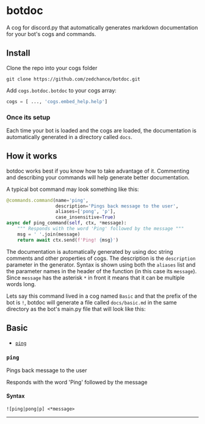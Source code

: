 # botdoc

A cog for discord.py that automatically generates markdown documentation for your bot's cogs and commands.

## Install

Clone the repo into your cogs folder

```
git clone https://github.com/zedchance/botdoc.git
```

Add `cogs.botdoc.botdoc` to your cogs array:
```py
cogs = [ ..., 'cogs.embed_help.help']
```

### Once its setup

Each time your bot is loaded and the cogs are loaded, the documentation is automatically generated in a directory called `docs`.

## How it works

botdoc works best if you know how to take advantage of it. Commenting and describing your commands will help generate
better documentation. 

A typical bot command may look something like this:

```py
@commands.command(name='ping',
                  description='Pings back message to the user',
                  aliases=['pong', 'p'],
                  case_insensitive=True)
async def ping_command(self, ctx, *message):
    """ Responds with the word 'Ping' followed by the message """
    msg = ' '.join(message)
    return await ctx.send(f'Ping! {msg}')
```

The documentation is automatically generated by using doc string comments and other properties of cogs. The description
is the `description` parameter in the generator. Syntax is shown using both the `aliases` list and the parameter names
in the header of the function (in this case its `message`). Since `message` has the asterisk `*` in front it means that
it can be multiple words long. 

Lets say this command lived in a cog named `Basic` and that the prefix of the bot is `!`,
botdoc will generate a file called `docs/basic.md` in the same directory as the bot's main.py file that will look like
this:

## Basic

 * [`ping`](#ping)

### **`ping`**

Pings back message to the user

Responds with the word 'Ping' followed by the message

#### Syntax

`![ping|pong|p] <*message>`

---